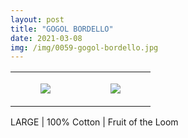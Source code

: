 ```yaml
---
layout: post
title: "GOGOL BORDELLO"
date: 2021-03-08
img: /img/0059-gogol-bordello.jpg
---
```




<table style="width:100%;"><tr><td style="vertical-align:top;">
      <figure class="tmblr-full" data-orig-height="2048" data-orig-width="1365" data-orig-src="https://concertshirts.netlify.app/shirts/0059/0059-01.jpg"><img src="https://64.media.tumblr.com/b6bbf856572a95c16fbdcb0d49a99a82/f8cc5e967f95f88f-3e/s540x810/911c7da32d1427f104637b5713ada66517ca8e09.jpg" data-orig-height="2048" data-orig-width="1365" data-orig-src="https://concertshirts.netlify.app/shirts/0059/0059-01.jpg"/></figure></td>
    <td style="vertical-align:top;">
      <figure class="tmblr-full" data-orig-height="2048" data-orig-width="1365" data-orig-src="https://concertshirts.netlify.app/shirts/0059/0059-02.jpg"><img src="https://64.media.tumblr.com/03aa0ec4a64179de258c9a0300a0e2a5/f8cc5e967f95f88f-50/s540x810/fa57f4f1fe52fad22de2af5857e398d73de9f4b5.jpg" data-orig-height="2048" data-orig-width="1365" data-orig-src="https://concertshirts.netlify.app/shirts/0059/0059-02.jpg"/></figure></td>
  </tr></table><p>
  LARGE | 100% Cotton | Fruit of the Loom
</p>
